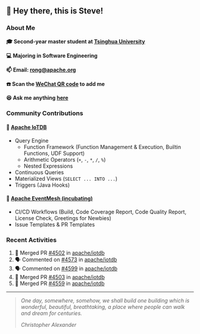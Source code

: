 ## 👋 Hey there, this is Steve!

### About Me

**🎓 Second-year master student at [Tsinghua University](https://www.tsinghua.edu.cn/)**

**💻 Majoring in Software Engineering**

**📫 Email: rong@apache.org**

**☎️ Scan the [WeChat QR code](https://github.com/SteveYurongSu/SteveYurongSu/issues/1) to add me**

**😆 Ask me anything <a href="https://github.com/SteveYurongSu/SteveYurongSu/issues">here</a>**

### Community Contributions

#### 🚀 [Apache IoTDB](https://github.com/apache/iotdb/pulls?q=is%3Apr+author%3ASteveYurongSu)

- Query Engine
  - Function Framework (Function Management & Execution, Builtin Functions, UDF Support)
  - Arithmetic Operators (`+`, `-`, `*`, `/`, `%`)
  - Nested Expressions
- Continuous Queries
- Materialized Views (`SELECT ... INTO ...`)
- Triggers (Java Hooks)

#### 🚀 [Apache EventMesh (incubating)](https://github.com/apache/incubator-eventmesh/pulls?q=is%3Apr+author%3ASteveYurongSu)

- CI/CD Workflows (Build, Code Coverage Report, Code Quality Report, License Check, Greetings for Newbies)
- Issue Templates & PR Templates 

### Recent Activities
<!--START_SECTION:activity-->

1. 🎉 Merged PR [#4502](https://github.com/apache/iotdb/pull/4502) in [apache/iotdb](https://github.com/apache/iotdb)
2. 🗣 Commented on [#4573](https://github.com/apache/iotdb/issues/4573) in [apache/iotdb](https://github.com/apache/iotdb)
3. 🗣 Commented on [#4599](https://github.com/apache/iotdb/issues/4599) in [apache/iotdb](https://github.com/apache/iotdb)
4. 🎉 Merged PR [#4503](https://github.com/apache/iotdb/pull/4503) in [apache/iotdb](https://github.com/apache/iotdb)
5. 🎉 Merged PR [#4559](https://github.com/apache/iotdb/pull/4559) in [apache/iotdb](https://github.com/apache/iotdb)
<!--END_SECTION:activity-->

---

> *One day, somewhere, somehow, we shall build one building which is wonderful, beautiful, breathtaking, a place where people can walk and dream for centuries.*
>
> *Christopher Alexander*
